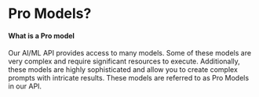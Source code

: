 # Pro Models?

#### What is a Pro model

Our AI/ML API provides access to many models. Some of these models are very complex and require significant resources to execute. Additionally, these models are highly sophisticated and allow you to create complex prompts with intricate results. These models are referred to as Pro Models in our API.
